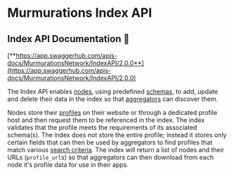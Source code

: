 # Murmurations Index API

## Index API Documentation :orange_book:

[**https://app.swaggerhub.com/apis-docs/MurmurationsNetwork/IndexAPI/2.0.0**](https://app.swaggerhub.com/apis-docs/MurmurationsNetwork/IndexAPI/2.0.0)

The Index API enables [nodes](/about/common-terms.html#node), using predefined [schemas](/about/common-terms.html#schema), to add, update and delete their data in the index so that [aggregators](/about/common-terms.html#aggregator) can discover them.

Nodes store their [profiles](/about/common-terms.html#profile) on their website or through a dedicated profile host and then request them to be referenced in the index. The index validates that the profile meets the requirements of its associated schema(s). The index does not store the entire profile; instead it stores only certain fields that can then be used by aggregators to find profiles that match various [search criteria](https://app.swaggerhub.com/apis-docs/MurmurationsNetwork/IndexAPI/2.0.0#/Aggregator%20Endpoints/get_nodes). The index will return a list of nodes and their URLs (`profile_url`s) so that aggregators can then download from each node it's profile data for use in their apps.
